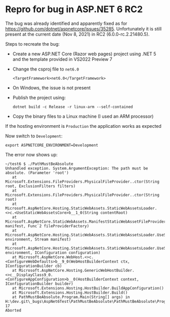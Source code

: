 # Repro for bug in ASP.NET 6 RC2

The bug was already identified and apparently fixed as for https://github.com/dotnet/aspnetcore/issues/35285. Unfortunately it is still present at the current date (Nov 8, 2021) in RC2 (6.0.0-rc.2.21480.5).

Steps to recreate the bug:

- Create a new ASP.NET Core (Razor web pages) project using .NET 5 and the template provided in VS2022 Preview 7

- Change the csproj file to `net6.0`

  ```
  <TargetFramework>net6.0</TargetFramework>
  ```

- On Windows, the issue is not present

- Publish the project using:

  ```
  dotnet build -c Release -r linux-arm --self-contained
  ```

- Copy the binary files to a Linux machine (I used an ARM processor)

If the hosting environment is `Production` the application works as expected

Now switch to `Development`:

```
export ASPNETCORE_ENVIRONMENT=Development
```

The error now shows up:

```
~/test6 $ ./PathMustBeAbsolute
Unhandled exception. System.ArgumentException: The path must be absolute. (Parameter 'root')
   at Microsoft.Extensions.FileProviders.PhysicalFileProvider..ctor(String root, ExclusionFilters filters)
   at Microsoft.Extensions.FileProviders.PhysicalFileProvider..ctor(String root)
   at Microsoft.AspNetCore.Hosting.StaticWebAssets.StaticWebAssetsLoader.<>c.<UseStaticWebAssetsCore>b__1_0(String contentRoot)
   at Microsoft.AspNetCore.StaticWebAssets.ManifestStaticWebAssetFileProvider..ctor(StaticWebAssetManifest manifest, Func`2 fileProviderFactory)
   at Microsoft.AspNetCore.Hosting.StaticWebAssets.StaticWebAssetsLoader.UseStaticWebAssetsCore(IWebHostEnvironment environment, Stream manifest)
   at Microsoft.AspNetCore.Hosting.StaticWebAssets.StaticWebAssetsLoader.UseStaticWebAssets(IWebHostEnvironment environment, IConfiguration configuration)
   at Microsoft.AspNetCore.WebHost.<>c.<ConfigureWebDefaults>b__9_0(WebHostBuilderContext ctx, IConfigurationBuilder cb)
   at Microsoft.AspNetCore.Hosting.GenericWebHostBuilder.<>c__DisplayClass9_0.<ConfigureAppConfiguration>b__0(HostBuilderContext context, IConfigurationBuilder builder)
   at Microsoft.Extensions.Hosting.HostBuilder.BuildAppConfiguration()
   at Microsoft.Extensions.Hosting.HostBuilder.Build()
   at PathMustBeAbsolute.Program.Main(String[] args) in H:\dev.git\_bugs\AspNet6Test\PathMustBeAbsolute\PathMustBeAbsolute\Program.cs:line 17
Aborted
```

